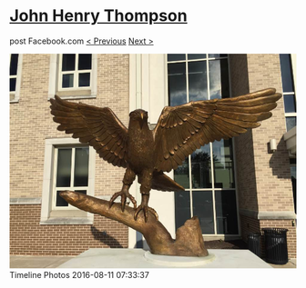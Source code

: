 # [John Henry Thompson](../README.md)
post Facebook.com
[< Previous](2016-08-12-2.md) [Next >](2016-08-11-2.md)

[![](../media/2016-08-11/Timeline-Photos.jpg)](../README.md)
Timeline Photos
2016-08-11 07:33:37
